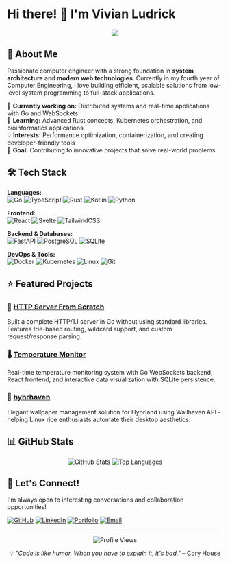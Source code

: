 # Hi there! 👋 I'm Vivian Ludrick

<div align="center">
  <img src="https://readme-typing-svg.herokuapp.com/?lines=Fourth+Year+CE+Student;Full-Stack+Developer;System+Architecture+Enthusiast&center=true&width=380&height=50">
</div>

## 🚀 About Me

Passionate computer engineer with a strong foundation in **system architecture** and **modern web technologies**. Currently in my fourth year of Computer Engineering, I love building efficient, scalable solutions from low-level system programming to full-stack applications.

🔭 **Currently working on:** Distributed systems and real-time applications with Go and WebSockets  
🌱 **Learning:** Advanced Rust concepts, Kubernetes orchestration, and bioinformatics applications  
💡 **Interests:** Performance optimization, containerization, and creating developer-friendly tools  
🎯 **Goal:** Contributing to innovative projects that solve real-world problems

## 🛠️ Tech Stack

**Languages:**  
![Go](https://img.shields.io/badge/go-%2300ADD8.svg?style=for-the-badge&logo=go&logoColor=white)
![TypeScript](https://img.shields.io/badge/typescript-%23007ACC.svg?style=for-the-badge&logo=typescript&logoColor=white)
![Rust](https://img.shields.io/badge/rust-%23000000.svg?style=for-the-badge&logo=rust&logoColor=white)
![Kotlin](https://img.shields.io/badge/java-%23ED8B00.svg?style=for-the-badge&logo=kotlin&logoColor=white)
![Python](https://img.shields.io/badge/python-3670A8?style=for-the-badge&logo=python&logoColor=ffdd54)

**Frontend:**  
![React](https://img.shields.io/badge/react-%2320232a.svg?style=for-the-badge&logo=react&logoColor=%2361DAFB)
![Svelte](https://img.shields.io/badge/svelte-%23f1413d.svg?style=for-the-badge&logo=svelte&logoColor=white)
![TailwindCSS](https://img.shields.io/badge/tailwindcss-%2338B2AC.svg?style=for-the-badge&logo=tailwind-css&logoColor=white)

**Backend & Databases:**  
![FastAPI](https://img.shields.io/badge/FastAPI-005571?style=for-the-badge&logo=fastapi)
![PostgreSQL](https://img.shields.io/badge/postgres-%23316192.svg?style=for-the-badge&logo=postgresql&logoColor=white)
![SQLite](https://img.shields.io/badge/sqlite-%2307405e.svg?style=for-the-badge&logo=sqlite&logoColor=white)

**DevOps & Tools:**  
![Docker](https://img.shields.io/badge/docker-%230db7ed.svg?style=for-the-badge&logo=docker&logoColor=white)
![Kubernetes](https://img.shields.io/badge/kubernetes-%23326ce5.svg?style=for-the-badge&logo=kubernetes&logoColor=white)
![Linux](https://img.shields.io/badge/Linux-FCC624?style=for-the-badge&logo=linux&logoColor=black)
![Git](https://img.shields.io/badge/git-%23F05033.svg?style=for-the-badge&logo=git&logoColor=white)

## ⭐ Featured Projects

### 🔧 [HTTP Server From Scratch](https://github.com/vivalchemy/http-server-from-scratch)
Built a complete HTTP/1.1 server in Go without using standard libraries. Features trie-based routing, wildcard support, and custom request/response parsing.

### 🌡️ [Temperature Monitor](https://github.com/vivalchemy/temperature-monitor)
Real-time temperature monitoring system with Go WebSockets backend, React frontend, and interactive data visualization with SQLite persistence.

### 🎨 [hyhrhaven](https://github.com/vivalchemy/hyprhaven)
Elegant wallpaper management solution for Hyprland using Wallhaven API - helping Linux rice enthusiasts automate their desktop aesthetics.

## 📊 GitHub Stats

<div align="center">
  <img src="https://github-readme-stats.vercel.app/api?username=vivalchemy&show_icons=true&theme=catppuccin_mocha&hide_border=true&count_private=true" alt="GitHub Stats" />
  <img src="https://github-readme-stats.vercel.app/api/top-langs/?username=vivalchemy&layout=compact&theme=catppuccin_mocha&hide_border=true" alt="Top Languages" />
</div>

## 🤝 Let's Connect!

I'm always open to interesting conversations and collaboration opportunities!

[![GitHub](https://img.shields.io/badge/GitHub-@vivalchemy-181717?style=for-the-badge&logo=github)](https://github.com/vivalchemy)
[![LinkedIn](https://img.shields.io/badge/LinkedIn-@vivalchemy-0A66C2?style=for-the-badge&logo=linkedin)](https://linkedin.com/in/vivalchemy)
[![Portfolio](https://img.shields.io/badge/Portfolio-vivalchemy.github.io-FF5722?style=for-the-badge&logo=web)](https://vivalchemy.github.io)
[![Email](https://img.shields.io/badge/Email-vivianludrick.main@gmail.com-D14836?style=for-the-badge&logo=gmail&logoColor=white)](mailto:vivianludrick.main@gmail.com)

---

<div align="center">
  <img src="https://komarev.com/ghpvc/?username=vivalchemy&label=Profile%20views&color=blueviolet&style=flat" alt="Profile Views" />
  
  💡 *"Code is like humor. When you have to explain it, it's bad."* – Cory House
</div>
